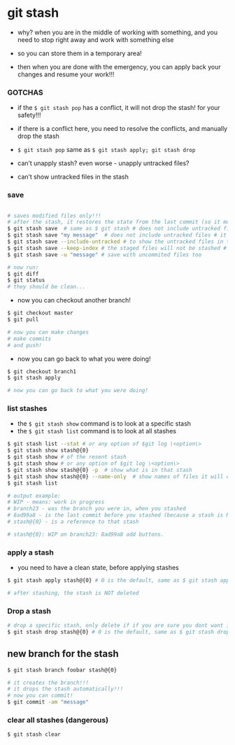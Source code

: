 # git stash

- why? when you are in the middle of working with something, and you need to stop right away and work with something else

- so you can store them in a temporary area!

- then when you are done with the emergency, you can apply back your changes and resume your work!!!


### GOTCHAS

- if the `$ git stash pop` has a conflict, it will not drop the stash! for your safety!!!
- if there is a conflict here, you need to resolve the conflicts, and manually drop the stash
- `$ git stash pop` same as `$ git stash apply; git stash drop`


- can’t unapply stash? even worse - unapply untracked files?
- can’t show untracked files in the stash


### save



```bash

# saves modified files only!!!
# after the stash, it restores the state from the last commit (so it moves those files to a temp area)
$ git stash save  # same as $ git stash # does not include untracked files # it saves both the staged and unstaged files
$ git stash save "my message"  # does not include untracked files # it saves both the staged and unstaged files
$ git stash save --include-untracked # to show the untracked files in the stash, use: `git show stash@{0}^3 --name-only` 
$ git stash save --keep-index # the staged files will not be stashed # only the unstaged files will be stashed # does not include untracked files
$ git stash save -u "message" # save with uncommited files too

# now run:
$ git diff
$ git status
# they should be clean...
```


- now you can checkout another branch!

```bash
$ git checkout master
$ git pull

# now you can make changes
# make commits
# and push!

```


- now you can go back to what you were doing!

```bash
$ git checkout branch1
$ git stash apply

# now you can go back to what you were doing!

```


### list stashes

- the `$ git stash show` command is to look at a specific stash
- the `$ git stash list` command is to look at all stashes

```bash
$ git stash list --stat # or any option of $git log \<option\>
$ git stash show stash@{0}
$ git stash show # of the resent stash
$ git stash show # or any option of $git log \<option\>
$ git stash show stash@{0} -p  # show what is in that stash
$ git stash show stash@{0} --name-only  # show names of files it will change!
$ git stash list

# output example:
# WIP - means: work in progress
# branch23 - was the branch you were in, when you stashed
# 8ad99a8 - is the last commit before you stashed (because a stash is NOT a commit)
# stash@{0} - is a reference to that stash

# stash@{0}: WIP on branch23: 8ad99a8 add buttons.

```



### apply a stash
- you need to have a clean state, before applying stashes
```bash
$ git stash apply stash@{0} # 0 is the default, same as $ git stash apply

# after stashing, the stash is NOT deleted
```


### Drop a stash

```bash
# drop a specific stash, only delete if if you are sure you dont want it!, if you applied it to a branch, then you can delete the stash(it will not delete it from your branch, because it will be already applied!)
$ git stash drop stash@{0} # 0 is the default, same as $ git stash drop


```


## new branch for the stash
```bash
$ git stash branch foobar stash@{0}

# it creates the branch!!!
# it drops the stash automatically!!!
# now you can commit!
$ git commit -am "message"
```


### clear all stashes (dangerous)

```bash
$ git stash clear
```



